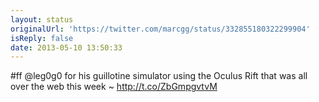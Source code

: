 ```yaml
---
layout: status
originalUrl: 'https://twitter.com/marcgg/status/332855180322299904'
isReply: false
date: 2013-05-10 13:50:33
---
```


#ff @leg0g0 for his guillotine simulator using the Oculus Rift that was all over the web this week ~ http://t.co/ZbGmpgvtvM
